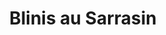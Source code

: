 ---
layout: recette
categories: [recettes]
hidden: true
lang: fr
title: Blinis au Sarrasin
ingredients: 
  - nom: lait 
    qte: 500
    unite: mL
  - nom: levure sèche de boulanger
    qte: 7
    unite: gr
  - nom: sucre
    qte: 10
    unite: gr
  - nom: farine de sarrasin
    qte: 120
    unite: gr
  - nom: farine
    qte: 180
    unite: gr
  - nom: oeufs
    qte: 4
    unite: gr
  - nom: crème liquide
    qte: 60
    unite: mL
  - nom: crème fraiche
    qte: 110
    unite: mL

etapes:
  - label: Préparation 1/2
    details:
      - Réchauffer le lait, arrêter quand on sent la chaleur avec son doigt
      - Ajouter la levure et mélanger
      - Attendre 5 min
      - Ajouter le sucre et la farine de sarrasin
      - Couvrir et laisser reposer 1h
  - label: Préparation 2/2
    details:
      - Battre les oeufs 
      - Ajouter la crème fraiche et la crème liquide 
      - Tamiser la farine et une pincée de sel      
      - Couvrir et laisser reposer 2h dans un grand saladier (ça va beaucoup lever)

cuisson:
  - Chauffer une poêle à crêpes
  - Faire cuire comme des minis-crêpes
---